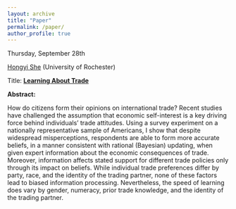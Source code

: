 ```yaml
---
layout: archive
title: "Paper"
permalink: /paper/
author_profile: true
---
```



Thursday, September 28th

[Hongyi She](https://www.hongyshe.com/) (University of Rochester)

Title: <a href="https://github.com/gsipe-workshop/gsipe-workshop.github.io/blob/master/files/SheHongyi_GSIPE.pdf">**Learning About Trade**</a>


**Abstract:**

How do citizens form their opinions on international trade? Recent studies have challenged the assumption that economic self-interest is a key driving force behind individuals’ trade attitudes. Using a survey experiment on a nationally representative sample of Americans, I show that despite widespread misperceptions, respondents are able to form more accurate beliefs, in a manner consistent with rational (Bayesian) updating, when given expert information about the economic consequences of trade. Moreover, information affects stated support for different trade policies only through its impact on beliefs. While individual trade preferences differ by party, race, and the identity of the trading partner, none of these factors lead to biased information processing. Nevertheless, the speed of learning does vary by gender, numeracy, prior trade knowledge, and the identity of the trading partner.
